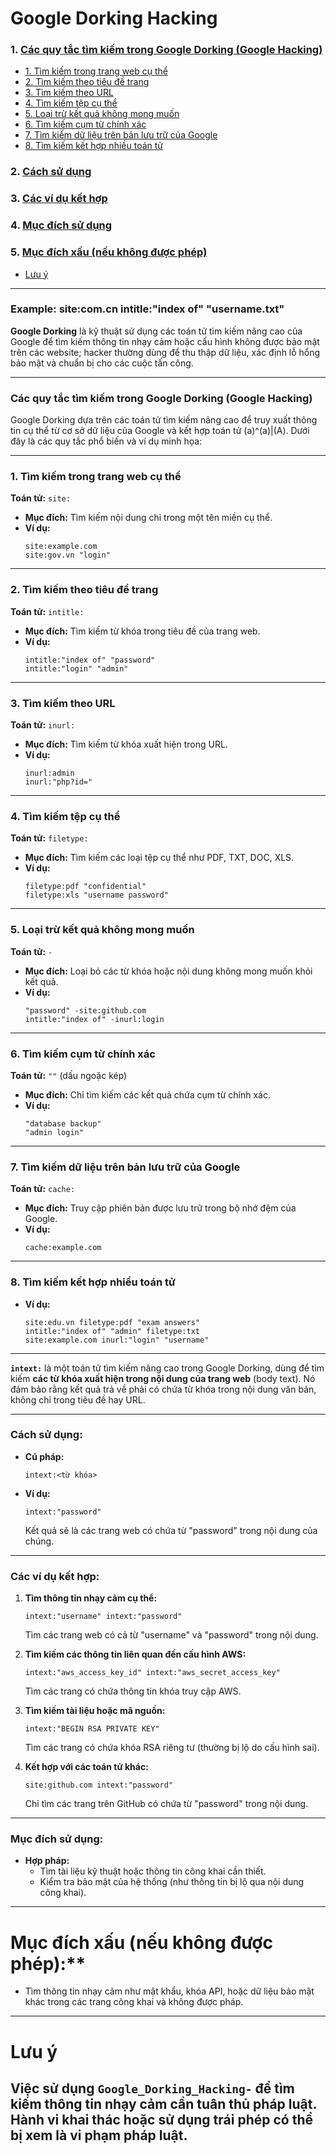 
# Google Dorking Hacking
### 1. [Các quy tắc tìm kiếm trong Google Dorking (Google Hacking)](#các-quy-tắc-tìm-kiếm-trong-google-dorking-google-hacking)

  - [1. Tìm kiếm trong trang web cụ thể](#1-tìm-kiếm-trong-trang-web-cụ-thể)
  - [2. Tìm kiếm theo tiêu đề trang](#2-tìm-kiếm-theo-tiêu-đề-trang)
  - [3. Tìm kiếm theo URL](#3-tìm-kiếm-theo-url)
  - [4. Tìm kiếm tệp cụ thể](#4-tìm-kiếm-tệp-cụ-thể)
  - [5. Loại trừ kết quả không mong muốn](#5-loại-trừ-kết-quả-không-mong-muốn)
  - [6. Tìm kiếm cụm từ chính xác](#6-tìm-kiếm-cụm-từ-chính-xác)
  - [7. Tìm kiếm dữ liệu trên bản lưu trữ của Google](#7-tìm-kiếm-dữ-liệu-trên-bản-lưu-trữ-của-google)
  - [8. Tìm kiếm kết hợp nhiều toán tử](#8-tìm-kiếm-kết-hợp-nhiều-toán-tử)
### 2. [Cách sử dụng](#cách-sử-dụng)
### 3. [Các ví dụ kết hợp](#các-ví-dụ-kết-hợp)
### 4. [Mục đích sử dụng](#mục-đích-sử-dụng)
### 5. [Mục đích xấu (nếu không được phép)](#mục-đích-xấu-nếu-không-được-phép)

- [Lưu ý](#lưu-ý)
---
### Example: site:com.cn intitle:"index of" "username.txt"
**Google Dorking** là kỹ thuật sử dụng các toán tử tìm kiếm nâng cao của Google để tìm kiếm thông tin nhạy cảm hoặc cấu hình không được bảo mật trên các website; hacker thường dùng để thu thập dữ liệu, xác định lỗ hổng bảo mật và chuẩn bị cho các cuộc tấn công.

---
### Các quy tắc tìm kiếm trong Google Dorking (Google Hacking)

Google Dorking dựa trên các toán tử tìm kiếm nâng cao để truy xuất thông tin cụ thể từ cơ sở dữ liệu của Google và kết hợp toán tử (a)^(a)|(A). 
Dưới đây là các quy tắc phổ biến và ví dụ minh họa:

---

### 1. **Tìm kiếm trong trang web cụ thể**  
**Toán tử:** `site:`  
- **Mục đích:** Tìm kiếm nội dung chỉ trong một tên miền cụ thể.  
- **Ví dụ:**  
  ```
  site:example.com
  site:gov.vn "login"
  ```

---

### 2. **Tìm kiếm theo tiêu đề trang**  
**Toán tử:** `intitle:`  
- **Mục đích:** Tìm kiếm từ khóa trong tiêu đề của trang web.  
- **Ví dụ:**  
  ```
  intitle:"index of" "password"
  intitle:"login" "admin"
  ```

---

### 3. **Tìm kiếm theo URL**  
**Toán tử:** `inurl:`  
- **Mục đích:** Tìm kiếm từ khóa xuất hiện trong URL.  
- **Ví dụ:**  
  ```
  inurl:admin
  inurl:"php?id="
  ```

---

### 4. **Tìm kiếm tệp cụ thể**  
**Toán tử:** `filetype:`  
- **Mục đích:** Tìm kiếm các loại tệp cụ thể như PDF, TXT, DOC, XLS.  
- **Ví dụ:**  
  ```
  filetype:pdf "confidential"
  filetype:xls "username password"
  ```

---

### 5. **Loại trừ kết quả không mong muốn**  
**Toán tử:** `-`  
- **Mục đích:** Loại bỏ các từ khóa hoặc nội dung không mong muốn khỏi kết quả.  
- **Ví dụ:**  
  ```
  "password" -site:github.com
  intitle:"index of" -inurl:login
  ```

---

### 6. **Tìm kiếm cụm từ chính xác**  
**Toán tử:** `""` (dấu ngoặc kép)  
- **Mục đích:** Chỉ tìm kiếm các kết quả chứa cụm từ chính xác.  
- **Ví dụ:**  
  ```
  "database backup"
  "admin login"
  ```

---

### 7. **Tìm kiếm dữ liệu trên bản lưu trữ của Google**  
**Toán tử:** `cache:`  
- **Mục đích:** Truy cập phiên bản được lưu trữ trong bộ nhớ đệm của Google.  
- **Ví dụ:**  
  ```
  cache:example.com
  ```

---

### 8. **Tìm kiếm kết hợp nhiều toán tử**  
- **Ví dụ:**  
  ```
  site:edu.vn filetype:pdf "exam answers"
  intitle:"index of" "admin" filetype:txt
  site:example.com inurl:"login" "username"
  ```

---

**`intext:`** là một toán tử tìm kiếm nâng cao trong Google Dorking, dùng để tìm kiếm **các từ khóa xuất hiện trong nội dung của trang web** (body text). Nó đảm bảo rằng kết quả trả về phải có chứa từ khóa trong nội dung văn bản, không chỉ trong tiêu đề hay URL.

---

### Cách sử dụng:
- **Cú pháp:**  
  ```
  intext:<từ khóa>
  ```
- **Ví dụ:**  
  ```
  intext:"password"
  ```
  Kết quả sẽ là các trang web có chứa từ "password" trong nội dung của chúng.

---

### Các ví dụ kết hợp:
1. **Tìm thông tin nhạy cảm cụ thể:**  
   ```
   intext:"username" intext:"password"
   ```
   Tìm các trang web có cả từ "username" và "password" trong nội dung.

2. **Tìm kiếm các thông tin liên quan đến cấu hình AWS:**  
   ```
   intext:"aws_access_key_id" intext:"aws_secret_access_key"
   ```
   Tìm các trang có chứa thông tin khóa truy cập AWS.

3. **Tìm kiếm tài liệu hoặc mã nguồn:**  
   ```
   intext:"BEGIN RSA PRIVATE KEY"
   ```
   Tìm các trang có chứa khóa RSA riêng tư (thường bị lộ do cấu hình sai).

4. **Kết hợp với các toán tử khác:**  
   ```
   site:github.com intext:"password"
   ```
   Chỉ tìm các trang trên GitHub có chứa từ "password" trong nội dung.

---

### Mục đích sử dụng:
- **Hợp pháp:**  
  - Tìm tài liệu kỹ thuật hoặc thông tin công khai cần thiết.
  - Kiểm tra bảo mật của hệ thống (như thông tin bị lộ qua nội dung công khai).

---
# Mục đích xấu (nếu không được phép):**  
  - Tìm thông tin nhạy cảm như mật khẩu, khóa API, hoặc dữ liệu bảo mật khác trong các trang công khai và không được pháp.

---

# Lưu ý 
## Việc sử dụng `Google_Dorking_Hacking-` để tìm kiếm thông tin nhạy cảm cần tuân thủ pháp luật. Hành vi khai thác hoặc sử dụng trái phép có thể bị xem là vi phạm pháp luật.
